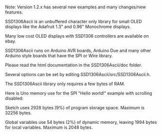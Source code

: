 Note: Version 1.2.x has several new examples and many changes/new features.

SSD1306Ascii is an unbuffered character only library for small OLED
displays like the Adafruit 1.3" and 0.96" Monochrome displays.

Many low cost OLED displays with SSD1306 controllers are available on ebay.

SSD1306Ascii runs on Arduino AVR boards, Arduino Due and many other
Arduino style boards that have the SPI or Wire library.

Please read the html documentation in the SSD1306Ascii/doc folder.

Several options can be set by editing SSD1306Ascii/src/SSD1306Ascii.h.

The SSD1306Ascii library only requires a few bytes of RAM.

Here is Uno memory use for the SPI "Hello world!" example with
scrolling disabled:

Sketch uses 2928 bytes (9%) of program storage space. Maximum is 32256 bytes.

Global variables use 54 bytes (2%) of dynamic memory, leaving 1994 bytes for local variables. Maximum is 2048 bytes.







